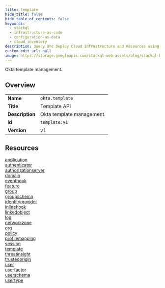 ```yaml
---
title: template
hide_title: false
hide_table_of_contents: false
keywords:
  - stackql
  - infrastructure-as-code
  - configuration-as-data
  - cloud inventory
description: Query and Deploy Cloud Infrastructure and Resources using SQL
custom_edit_url: null
image: https://storage.googleapis.com/stackql-web-assets/blog/stackql-blog-post-featured-image.png
---
```

Okta template management.  
    

## Overview
<table><tbody>
<tr><td><b>Name</b></td><td><code>okta.template</code></td></tr>
<tr><td><b>Title</b></td><td>Template API</td></tr>
<tr><td><b>Description</b></td><td>Okta template management.</td></tr>
<tr><td><b>Id</b></td><td><code>template:v1</code></td></tr>
<tr><td><b>Version</b></td><td>v1</td></tr>
</tbody></table>

## Resources
<div class="row">
<div class="providerDocColumn">
<a href="/docs/providers/okta/template/application">application</a><br />
<a href="/docs/providers/okta/template/authenticator">authenticator</a><br />
<a href="/docs/providers/okta/template/authorizationserver">authorizationserver</a><br />
<a href="/docs/providers/okta/template/domain">domain</a><br />
<a href="/docs/providers/okta/template/eventhook">eventhook</a><br />
<a href="/docs/providers/okta/template/feature">feature</a><br />
<a href="/docs/providers/okta/template/group">group</a><br />
<a href="/docs/providers/okta/template/groupschema">groupschema</a><br />
<a href="/docs/providers/okta/template/identityprovider">identityprovider</a><br />
<a href="/docs/providers/okta/template/inlinehook">inlinehook</a><br />
<a href="/docs/providers/okta/template/linkedobject">linkedobject</a><br />
<a href="/docs/providers/okta/template/log">log</a><br />
</div>
<div class="providerDocColumn">
<a href="/docs/providers/okta/template/networkzone">networkzone</a><br />
<a href="/docs/providers/okta/template/org">org</a><br />
<a href="/docs/providers/okta/template/policy">policy</a><br />
<a href="/docs/providers/okta/template/profilemapping">profilemapping</a><br />
<a href="/docs/providers/okta/template/session">session</a><br />
<a href="/docs/providers/okta/template/template">template</a><br />
<a href="/docs/providers/okta/template/threatinsight">threatinsight</a><br />
<a href="/docs/providers/okta/template/trustedorigin">trustedorigin</a><br />
<a href="/docs/providers/okta/template/user">user</a><br />
<a href="/docs/providers/okta/template/userfactor">userfactor</a><br />
<a href="/docs/providers/okta/template/userschema">userschema</a><br />
<a href="/docs/providers/okta/template/usertype">usertype</a><br />
</div>
</div>
